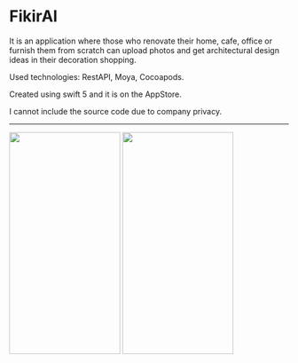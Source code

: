 # FikirAl

It is an application where those who renovate their home, cafe, office or furnish them from scratch can upload photos and get architectural design ideas in their
decoration shopping.

Used technologies: RestAPI, Moya, Cocoapods.

Created using swift 5 and it is on the AppStore.

I cannot include the source code due to company privacy.

<hr>

<img src="screenshots/welcome.png" width="200" height="400"> <img src="screenshots/home.png" width="200" height="400">
